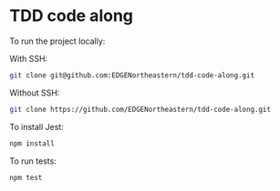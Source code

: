 # TDD code along

To run the project locally:

With SSH:

```bash
git clone git@github.com:EDGENortheastern/tdd-code-along.git
```

Without SSH:

```bash
git clone https://github.com/EDGENortheastern/tdd-code-along.git
```

To install Jest:

```bash
npm install
```

To run tests:

```bash
npm test
```
